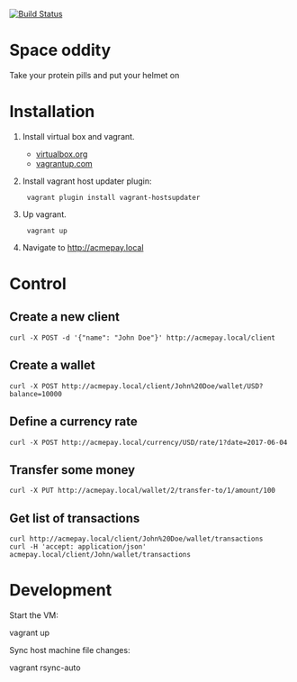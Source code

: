 [![Build Status](https://travis-ci.org/Magomogo/space-oddity.svg?branch=master)](https://travis-ci.org/Magomogo/space-oddity)

# Space oddity

Take your protein pills and put your helmet on

# Installation

1. Install virtual box and vagrant.

    * [virtualbox.org](http://www.virtualbox.org/)
    * [vagrantup.com](http://www.vagrantup.com/)

1. Install vagrant host updater plugin:

        vagrant plugin install vagrant-hostsupdater

1. Up vagrant.

        vagrant up

1. Navigate to http://acmepay.local

# Control

## Create a new client

    curl -X POST -d '{"name": "John Doe"}' http://acmepay.local/client

## Create a wallet

    curl -X POST http://acmepay.local/client/John%20Doe/wallet/USD?balance=10000

## Define a currency rate

    curl -X POST http://acmepay.local/currency/USD/rate/1?date=2017-06-04

## Transfer some money

    curl -X PUT http://acmepay.local/wallet/2/transfer-to/1/amount/100

## Get list of transactions

    curl http://acmepay.local/client/John%20Doe/wallet/transactions
    curl -H 'accept: application/json'  acmepay.local/client/John/wallet/transactions

# Development

Start the VM:

vagrant up

Sync host machine file changes:

vagrant rsync-auto
